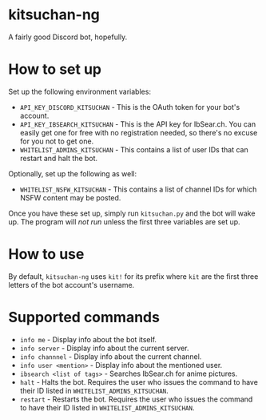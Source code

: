 # kitsuchan-ng
A fairly good Discord bot, hopefully.

# How to set up
Set up the following environment variables:

* `API_KEY_DISCORD_KITSUCHAN` - This is the OAuth token for your bot's account.
* `API_KEY_IBSEARCH_KITSUCHAN` - This is the API key for IbSear.ch. You can easily get one for
  free with no registration needed, so there's no excuse for you not to get one.
* `WHITELIST_ADMINS_KITSUCHAN` - This contains a list of user IDs that can restart and halt the bot.

Optionally, set up the following as well:

* `WHITELIST_NSFW_KITSUCHAN` - This contains a list of channel IDs for which NSFW content may be
  posted.

Once you have these set up, simply run `kitsuchan.py` and the bot will wake up. The program will
*not run* unless the first three variables are set up.

# How to use
By default, `kitsuchan-ng` uses `kit!` for its prefix where `kit` are the first three letters of
the bot account's username.

# Supported commands

* `info me` - Display info about the bot itself.
* `info server` - Display info about the current server.
* `info channnel` - Display info about the current channel.
* `info user <mention>` - Display info about the mentioned user.
* `ibsearch <list of tags>` - Searches IbSear.ch for anime pictures.
* `halt` - Halts the bot. Requires the user who issues the command to have their ID listed in
  `WHITELIST_ADMINS_KITSUCHAN`.
* `restart` - Restarts the bot. Requires the user who issues the command to have their ID listed in
  `WHITELIST_ADMINS_KITSUCHAN`.
